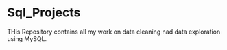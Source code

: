# Sql_Projects
THis Repository contains all my work on data cleaning nad data exploration using MySQL.
